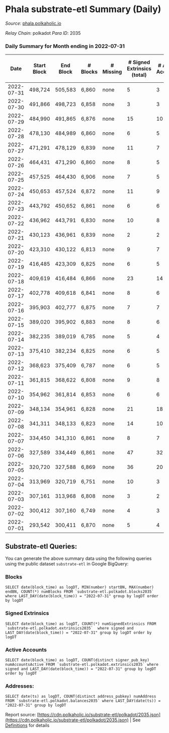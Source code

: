 # Phala substrate-etl Summary (Daily)

_Source_: [phala.polkaholic.io](https://phala.polkaholic.io)

*Relay Chain*: polkadot
*Para ID*: 2035



### Daily Summary for Month ending in 2022-07-31


| Date | Start Block | End Block | # Blocks | # Missing | # Signed Extrinsics (total) | # Active Accounts | # Addresses with Balances | # Events | # Transfers | # XCM Transfers In | # XCM Transfers Out |
| ---- | ----------- | --------- | -------- | --------- | --------------------------- | ----------------- | ------------------------- | -------- | ----------- | ------------------ | ------------------- |
| 2022-07-31 | 498,724 | 505,583 | 6,860 | none  | 5 | 3 | 2,507 | 13,753 | 1 ($18.58) |   |   |
| 2022-07-30 | 491,866 | 498,723 | 6,858 | none  | 3 | 3 | 2,506 | 13,739 |   |   |   |
| 2022-07-29 | 484,990 | 491,865 | 6,876 | none  | 15 | 10 | 2,506 | 13,837 |   |   |   |
| 2022-07-28 | 478,130 | 484,989 | 6,860 | none  | 6 | 5 | 2,506 | 13,757 |   |   |   |
| 2022-07-27 | 471,291 | 478,129 | 6,839 | none  | 11 | 7 | 2,506 | 13,742 | 2 ($0.24) |   |   |
| 2022-07-26 | 464,431 | 471,290 | 6,860 | none  | 8 | 5 | 2,504 | 13,766 | 2 ($4.52) |   |   |
| 2022-07-25 | 457,525 | 464,430 | 6,906 | none  | 7 | 5 | 2,504 | 13,854 | 1 ($1.18) |   |   |
| 2022-07-24 | 450,653 | 457,524 | 6,872 | none  | 11 | 9 | 2,503 | 13,811 | 4 ($3.80) |   |   |
| 2022-07-23 | 443,792 | 450,652 | 6,861 | none  | 6 | 6 | 2,501 | 13,759 |   |   |   |
| 2022-07-22 | 436,962 | 443,791 | 6,830 | none  | 10 | 8 | 2,501 | 13,721 | 4 ($13.63) |   |   |
| 2022-07-21 | 430,123 | 436,961 | 6,839 | none  | 2 | 2 | 2,500 | 13,696 |   |   |   |
| 2022-07-20 | 423,310 | 430,122 | 6,813 | none  | 9 | 7 | 2,500 | 13,678 | 2 ($16.79) |   |   |
| 2022-07-19 | 416,485 | 423,309 | 6,825 | none  | 6 | 5 | 2,498 | 13,687 | 1 ($0.63) |   |   |
| 2022-07-18 | 409,619 | 416,484 | 6,866 | none  | 23 | 14 | 2,498 | 13,851 | 2 ($9.81) |   |   |
| 2022-07-17 | 402,778 | 409,618 | 6,841 | none  | 8 | 6 | 2,496 | 13,728 |   |   |   |
| 2022-07-16 | 395,903 | 402,777 | 6,875 | none  | 7 | 7 | 2,496 | 13,793 |   |   |   |
| 2022-07-15 | 389,020 | 395,902 | 6,883 | none  | 8 | 6 | 2,496 | 13,813 | 2 ($6.64) |   |   |
| 2022-07-14 | 382,235 | 389,019 | 6,785 | none  | 5 | 4 | 2,494 | 13,601 |   |   |   |
| 2022-07-13 | 375,410 | 382,234 | 6,825 | none  | 6 | 5 | 2,494 | 13,692 | 1 ($134.74) |   |   |
| 2022-07-12 | 368,623 | 375,409 | 6,787 | none  | 6 | 5 | 2,493 | 13,615 | 2 ($13.02) |   |   |
| 2022-07-11 | 361,815 | 368,622 | 6,808 | none  | 9 | 8 | 2,491 | 13,670 | 1 ($8.32) |   |   |
| 2022-07-10 | 354,962 | 361,814 | 6,853 | none  | 6 | 6 | 2,490 | 13,743 |   |   |   |
| 2022-07-09 | 348,134 | 354,961 | 6,828 | none  | 21 | 18 | 2,490 | 13,777 | 4 ($4.49) |   |   |
| 2022-07-08 | 341,311 | 348,133 | 6,823 | none  | 14 | 10 | 2,486 | 13,725 | 1 ($0.11) |   |   |
| 2022-07-07 | 334,450 | 341,310 | 6,861 | none  | 8 | 7 | 2,485 | 13,772 | 1 ($86.14) |   |   |
| 2022-07-06 | 327,589 | 334,449 | 6,861 | none  | 47 | 32 | 2,484 | 13,970 | 11 ($349.98) |   |   |
| 2022-07-05 | 320,720 | 327,588 | 6,869 | none  | 36 | 20 | 2,479 | 13,936 | 10 ($7.26) |   |   |
| 2022-07-04 | 313,969 | 320,719 | 6,751 | none  | 10 | 3 | 2,472 | 13,564 | 7 ($5.50) |   |   |
| 2022-07-03 | 307,161 | 313,968 | 6,808 | none  | 3 | 2 | 2,469 | 13,639 |   |   |   |
| 2022-07-02 | 300,412 | 307,160 | 6,749 | none  | 4 | 3 | 2,469 | 13,532 | 3 ($167.17) |   |   |
| 2022-07-01 | 293,542 | 300,411 | 6,870 | none  | 5 | 4 | 2,466 | 13,779 |   |   |   |

## Substrate-etl Queries:
You can generate the above summary data using the following queries using the public dataset `substrate-etl` in Google BigQuery:


### Blocks
```
SELECT date(block_time) as logDT, MIN(number) startBN, MAX(number) endBN, COUNT(*) numBlocks FROM `substrate-etl.polkadot.blocks2035`  where LAST_DAY(date(block_time)) = "2022-07-31" group by logDT order by logDT
```


### Signed Extrinsics
```
SELECT date(block_time) as logDT, COUNT(*) numSignedExtrinsics FROM `substrate-etl.polkadot.extrinsics2035`  where signed and LAST_DAY(date(block_time)) = "2022-07-31" group by logDT order by logDT
```


### Active Accounts
```
SELECT date(block_time) as logDT, COUNT(distinct signer_pub_key) numAccountsActive FROM `substrate-etl.polkadot.extrinsics2035` where signed and LAST_DAY(date(block_time)) = "2022-07-31" group by logDT order by logDT
```


### Addresses:
```
SELECT date(ts) as logDT, COUNT(distinct address_pubkey) numAddress FROM `substrate-etl.polkadot.balances2035` where LAST_DAY(date(ts)) = "2022-07-31" group by logDT
```



Report source: [https://cdn.polkaholic.io/substrate-etl/polkadot/2035.json](https://cdn.polkaholic.io/substrate-etl/polkadot/2035.json) | See [Definitions](/DEFINITIONS.md) for details

